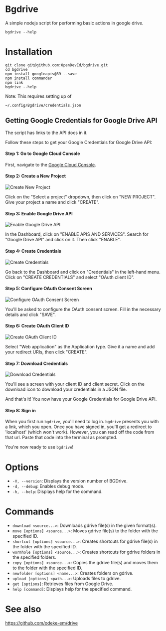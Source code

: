 # Bgdrive
A simple nodejs script for performing basic actions in google drive.

```
bgdrive --help
```

# Installation

```
git clone git@github.com:OpenDevEd/bgdrive.git
cd bgdrive
npm install googleapis@39 --save
npm install commander
npm link
bgdrive --help
```

Note: This requires setting up of
```
~/.config/Bgdrive/credentials.json
```


## Getting Google Credentials for Google Drive API
  
The script has links to the API docs in it.

Follow these steps to get your Google Credentials for Google Drive API:

#### Step 1: Go to Google Cloud Console

First, navigate to the [Google Cloud Console](https://console.cloud.google.com/).

#### Step 2: Create a New Project

![Create New Project](https://miro.medium.com/v2/resize:fit:1400/format:webp/1*Li8oIH9iWyWmq4GhFfBcfA.png)

Click on the "Select a project" dropdown, then click on "NEW PROJECT". Give your project a name and click "CREATE".

#### Step 3: Enable Google Drive API

![Enable Google Drive API](https://miro.medium.com/v2/resize:fit:1400/format:webp/1*44xNkyL3LPsSwMr4G9IC-A.png)

In the Dashboard, click on "ENABLE APIS AND SERVICES". Search for "Google Drive API" and click on it. Then click "ENABLE".

#### Step 4: Create Credentials

![Create Credentials](https://miro.medium.com/v2/resize:fit:1400/format:webp/1*zgiH8WBmrd68UOjVg3I1uQ.png)

Go back to the Dashboard and click on "Credentials" in the left-hand menu. Click on "CREATE CREDENTIALS" and select "OAuth client ID".

#### Step 5: Configure OAuth Consent Screen

![Configure OAuth Consent Screen](https://miro.medium.com/v2/resize:fit:1400/format:webp/1*u4PWb9EyMYhbUwby2Jk7Ug.png)

You'll be asked to configure the OAuth consent screen. Fill in the necessary details and click "SAVE".

#### Step 6: Create OAuth Client ID

![Create OAuth Client ID](https://miro.medium.com/v2/resize:fit:1400/format:webp/1*pcjpbnNcv_UjBdBOzskkJQ.png)

Select "Web application" as the Application type. Give it a name and add your redirect URIs, then click "CREATE".

#### Step 7: Download Credentials

![Download Credentials](https://miro.medium.com/v2/resize:fit:1400/format:webp/1*V4EeM45vm63htFxb67beMQ.png)

You'll see a screen with your client ID and client secret. Click on the download icon to download your credentials in a JSON file.

And that's it! You now have your Google Credentials for Google Drive API.

#### Step 8: Sign in

When you first run `bgdrive`, you'll need to log in. `bgdrive` presents you with a link, which you open. Once you have signed in, you'll get a redirect to 'localhost' (which won't work). However, you can read off the code from that url. Paste that code into the terminal as prompted.

You're now ready to use `bgdrive`!


# Options

- `-V, --version`: Displays the version number of BGDrive.
- `-d, --debug`: Enables debug mode.
- `-h, --help`: Displays help for the command.

# Commands

- `download <source...>`: Downloads gdrive file(s) in the given format(s).
- `move [options] <source...>`: Moves gdrive file(s) to the folder with the specified ID.
- `shortcut [options] <source...>`: Creates shortcuts for gdrive file(s) in the folder with the specified ID.
- `wormhole [options] <source...>`: Creates shortcuts for gdrive folders in the specified folders.
- `copy [options] <source...>`: Copies the gdrive file(s) and moves them to the folder with the specified ID.
- `newfolder [options] <name...>`: Creates folders on gdrive.
- `upload [options] <path...>`: Uploads files to gdrive.
- `get [options]`: Retrieves files from Google Drive.
- `help [command]`: Displays help for the specified command.

# See also

https://github.com/odeke-em/drive

